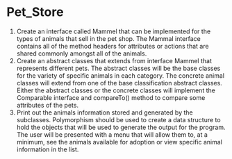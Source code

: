 # Pet_Store
1. Create an interface called Mammel that can be implemented for the types of animals that sell in the pet shop. The Mammal interface contains 
all of the method headers for attributes or actions that are shared commonly amongst all of the animals.
2. Create an abstract classes that extends from interface Mammel that represents different pets. The abstract classes will be the base classes for 
the variety of specific animals in each category. The concrete animal classes will extend from one of the base classification abstract classes. 
Either the abstract classes or the concrete classes will implement the Comparable<T> interface and compareTo() method to compare some attributes 
of the pets.
3. Print out the animals information stored and generated by the subclasses. Polymorphism should be used to create a data structure to hold the objects 
that will be used to generate the output for the program. The user will be presented with a menu that will allow them to, at a minimum, see the animals 
available for adoption or view specific animal information in the list.
